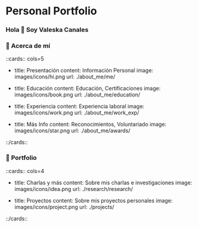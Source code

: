 # Personal Portfolio

### Hola 👋 Soy Valeska Canales

### 👑 Acerca de mí

::cards:: cols=5

- title: Presentación 
  content: Información Personal
  image: images/icons/hi.png
  url: ./about_me/me/

- title: Educación
  content: Educación, Certificaciones
  image: images/icons/book.png
  url: ./about_me/education/

- title: Experiencia
  content: Experiencia laboral
  image: images/icons/work.png
  url: ./about_me/work_exp/


- title: Más Info
  content: Reconocimientos, Voluntariado
  image: images/icons/star.png
  url: ./about_me/awards/


::/cards::

### 🚀️ Portfolio

::cards:: cols=4

- title: Charlas y más
  content: Sobre mis charlas e investigaciones
  image: images/icons/idea.png
  url: ./research/research/

- title: Proyectos
  content: Sobre mis proyectos personales 
  image: images/icons/project.png
  url: ./projects/



::/cards::



